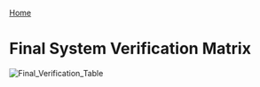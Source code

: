 [Home](/index.md)

# **Final System Verification Matrix**

![Final_Verification_Table](https://github.com/Team-309-Hydro-Pro/EGR314-Spring2024-Team309.github.io/assets/84349229/3c2bd213-e7ac-40b0-9915-7b53552e4b46)

